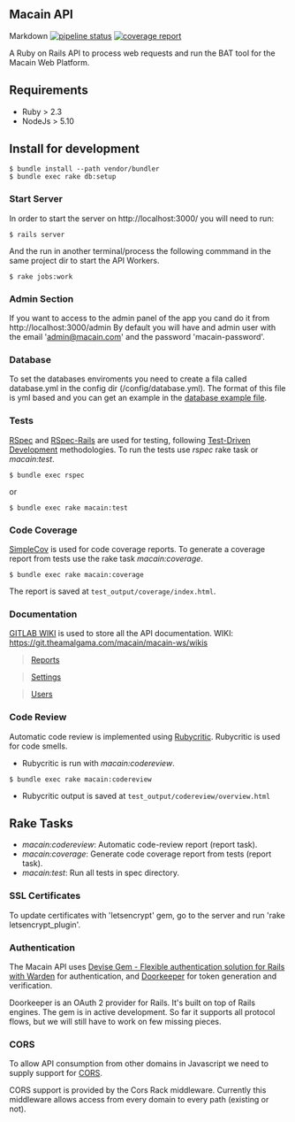 ## Macain API

Markdown
[![pipeline status](https://gitlab.com/agrimbautomas/macain-web-rails/badges/master/pipeline.svg)](https://gitlab.com/agrimbautomas/macain-web-rails/commits/master)
[![coverage report](https://gitlab.com/agrimbautomas/macain-web-rails/badges/master/coverage.svg)](https://gitlab.com/agrimbautomas/macain-web-rails/commits/master)

A Ruby on Rails API to process web requests and run the BAT tool for the Macain Web Platform.


## Requirements
- Ruby > 2.3
- NodeJs > 5.10 

## Install for development

```
$ bundle install --path vendor/bundler
$ bundle exec rake db:setup
```

### Start Server

In order to start the server on http://localhost:3000/ you will need to run:
```
$ rails server
```
And the run in another terminal/process the following commmand in the same project dir to start the API Workers.
```
$ rake jobs:work
```

### Admin Section

If you want to access to the admin panel of the app you cand do it from http://localhost:3000/admin
By default you will have and admin user with the email 'admin@macain.com' and the password 'macain-password'.


### Database
To set the databases enviroments you need to create a fila called database.yml in the config dir (/config/database.yml).
The format of this file is yml based and you can get an example in the [database example file][10].

### Tests

[RSpec][1] and [RSpec-Rails][2] are used for testing, following [Test-Driven Development][3] methodologies.
To run the tests use *rspec* rake task or *macain:test*.

```
$ bundle exec rspec
```

or

```
$ bundle exec rake macain:test
```


### Code Coverage

[SimpleCov][4] is used for code coverage reports. To generate a coverage report from tests use the rake task *macain:coverage*.

```
$ bundle exec rake macain:coverage
```

The report is saved at `test_output/coverage/index.html`.

### Documentation

[GITLAB WIKI][5] is used to store all the API documentation. WIKI: https://git.theamalgama.com/macain/macain-ws/wikis

> [Reports][6]

> [Settings][7]

> [Users][8]

### Code Review

Automatic code review is implemented using [Rubycritic][9]. Rubycritic is used for code smells.

 - Rubycritic is run with *macain:codereview*.

```
$ bundle exec rake macain:codereview
```

 - Rubycritic output is saved at `test_output/codereview/overview.html`


## Rake Tasks

 - *macain:codereview*: Automatic code-review report (report task).
 - *macain:coverage*: Generate code coverage report from tests (report task).
 - *macain:test*: Run all tests in spec directory.

### SSL Certificates

To update certificates with 'letsencrypt' gem, go to the server and run 'rake letsencrypt_plugin'. 


### Authentication

The Macain API uses [Devise Gem - Flexible authentication solution for Rails with Warden][15]
for authentication, and [Doorkeeper][16] for token generation and verification.

Doorkeeper is an OAuth 2 provider for Rails. It's built on top of Rails engines. The gem is in active development. So far it supports all protocol flows, but we will still have to work on few missing pieces.


### CORS

To allow API consumption from other domains in Javascript we need to supply support for [CORS][17].

CORS support is provided by the Cors Rack middleware. Currently this middleware allows access from every domain
to every path (existing or not).

[1]: http://rspec.info/
[2]: https://github.com/rspec/rspec-rails
[3]: http://agiledata.org/essays/tdd.html
[4]: https://github.com/colszowka/simplecov
[5]: https://git.theamalgama.com/macain/macain-ws/wikis/home
[6]: https://git.theamalgama.com/macain/macain-ws/wikis/Reports
[7]: https://git.theamalgama.com/macain/macain-ws/wikis/Settings
[8]: https://git.theamalgama.com/macain/macain-ws/wikis/Users
[9]: https://github.com/whitesmith/rubycritic
[10]: https://git.theamalgama.com/macain/macain-ws/blob/master/config/database-example.yml

[15]: https://github.com/plataformatec/devise
[16]: https://github.com/doorkeeper-gem/doorkeeper
[17]: https://en.wikipedia.org/wiki/Cross-origin_resource_sharing
[18]: /lib/macain/rack/cors.rb
[19]: https://github.com/chriswarren/doorkeeper-jwt
